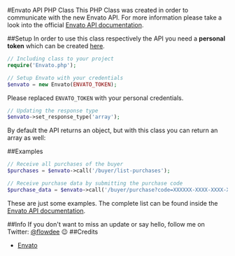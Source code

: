 #Envato API PHP Class
This PHP Class was created in order to communicate with the new Envato API.
For more information please take a look into the official [Envato API documentation](https://build.envato.com/api/ "Envato API documentation").

##Setup
In order to use this class respectively the API you need a **personal token** which can be created [here](https://build.envato.com/create-token/ "Create a token").

``` php
// Including class to your project
require('Envato.php');

// Setup Envato with your credentials
$envato = new Envato(ENVATO_TOKEN);
```

Please replaced <code>ENVATO_TOKEN</code> with your personal credentials.

``` php
// Updating the response type
$envato->set_response_type('array');
```
By default the API returns an object, but with this class you can return an array as well:

##Examples
``` php
// Receive all purchases of the buyer
$purchases = $envato->call('/buyer/list-purchases');

// Receive purchase data by submitting the purchase code
$purchase_data = $envato->call('/buyer/purchase?code=XXXXXX-XXXX-XXXX-XXXX-XXXXXXXXXX');
```

These are just some examples. The complete list can be found inside the [Envato API documentation](https://build.envato.com/api/ "Envato API documentation").

##Info
If you don't want to miss an update or say hello, follow me on Twitter: [@flowdee](https://twitter.com/flowdee "@flowdee") :wink:
##Credits
* [Envato](https://build.envato.com/ "Envato")
